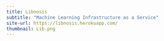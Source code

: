 ```yaml
---
title: Libnosis
subtitle: "Machine Learning Infrastructure as a Service"
site-url: https://libnosis.herokuapp.com/
thumbnail: Lib.png
---
```

